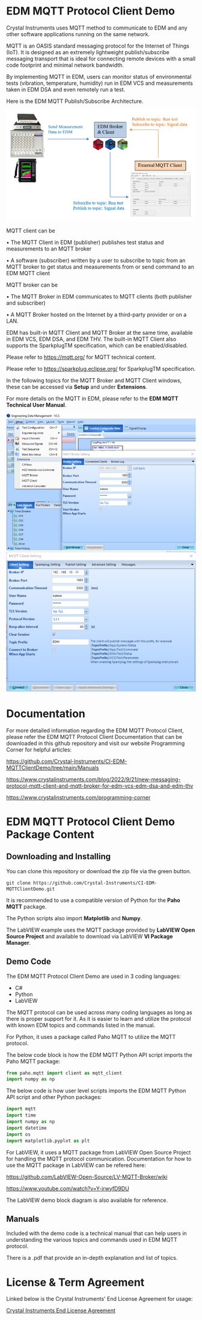 # EDM MQTT Protocol Client Demo

Crystal Instruments uses MQTT method to communicate to EDM and any other software applications running on the same network.

MQTT is an OASIS standard messaging protocol for the Internet of Things (IoT). It is designed as an extremely lightweight publish/subscribe messaging transport that is ideal for connecting remote devices with a small code footprint and minimal network bandwidth. 

By implementing MQTT in EDM, users can monitor status of environmental tests (vibration, temperature, humidity) run in EDM VCS and measurements taken in EDM DSA and even remotely run a test. 

Here is the EDM MQTT Publish/Subscribe Architecture. 

![](https://github.com/Crystal-Instruments/CI-EDM-MQTTClientDemo/blob/main/images/CIEDMMQTTNetworkDiagram.png)

MQTT client can be

•	The MQTT Client in EDM (publisher) publishes test status and measurements to an MQTT broker

•	A software (subscriber) written by a user to subscribe to topic from an MQTT broker to get status and measurements from or send command to an EDM MQTT client

MQTT broker can be

•	The MQTT Broker in EDM communicates to MQTT clients (both publisher and subscriber)

•	A MQTT Broker hosted on the Internet by a third-party provider or on a LAN. 

EDM has built-in MQTT Client and MQTT Broker at the same time, available in EDM VCS, EDM DSA, and EDM THV. The built-in MQTT Client also supports the SparkplugTM specification, which can be enabled/disabled. 

Please refer to https://mqtt.org/ for MQTT technical content.

Please refer to https://sparkplug.eclipse.org/ for SparkplugTM specification.

In the following topics for the MQTT Broker and MQTT Client windows, these can be accessed via **Setup** and under **Extensions**. 

For more details on the MQTT in EDM, please refer to the **EDM MQTT Technical User Manual**.

<img src="https://github.com/Crystal-Instruments/CI-EDM-MQTTClientDemo/blob/main/images/EDMMQTTBroker.png" alt="" width="600"/>
<img src="https://github.com/Crystal-Instruments/CI-EDM-MQTTClientDemo/blob/main/images/EDMMQTTClient.png" alt="" width="600"/>
 
# Documentation

For more detailed information regarding the EDM MQTT Protocol Client, please refer the EDM MQTT Protocol Client Documentation that can be downloaded in this github repository and visit our website Programming Corner for helpful articles:

https://github.com/Crystal-Instruments/CI-EDM-MQTTClientDemo/tree/main/Manuals

https://www.crystalinstruments.com/blog/2022/9/21/new-messaging-protocol-mqtt-client-and-mqtt-broker-for-edm-vcs-edm-dsa-and-edm-thv

https://www.crystalinstruments.com/programming-corner 
 
# EDM MQTT Protocol Client Demo Package Content

## Downloading and Installing

You can clone this repository or download the zip file via the green button.

```
git clone https://github.com/Crystal-Instruments/CI-EDM-MQTTClientDemo.git
```

It is recommended to use a compatible version of Python for the **Paho MQTT** package.

The Python scripts also import **Matplotlib** and **Numpy**.

The LabVIEW example uses the MQTT package provided by **LabVIEW Open Source Project** and available to download via LabVIEW **VI Package Manager**.

## Demo Code

The EDM MQTT Protocol Client Demo are used in 3 coding languages:
- C#
- Python
- LabVIEW

The MQTT protocol can be used across many coding languages as long as there is proper support for it. As it is easier to learn and utilize the protocol with known EDM topics and commands listed in the manual.

For Python, it uses a package called Paho MQTT to utilize the MQTT protocol.

The below code block is how the EDM MQTT Python API script imports the Paho MQTT package:

```python
from paho.mqtt import client as mqtt_client
import numpy as np
```

The below code is how user level scripts imports the EDM MQTT Python API script and other Python packages:

```python
import mqtt
import time
import numpy as np
import datetime
import os
import matplotlib.pyplot as plt
```

For LabVIEW, it uses a MQTT package from LabVIEW Open Source Project for handling the MQTT protocol communication. Documentation for how to use the MQTT package in LabVIEW can be refered here:

https://github.com/LabVIEW-Open-Source/LV-MQTT-Broker/wiki

https://www.youtube.com/watch?v=Y-jrwyfD9DU

The LabVIEW demo block diagram is also available for reference.

## Manuals

Included with the demo code is a technical manual that can help users in understanding the various topics and commands used in EDM MQTT protocol.

There is a .pdf that provide an in-depth explanation and list of topics.

# License & Term Agreement

Linked below is the Crystal Instruments' End License Agreement for usage:

[Crystal Instruments End License Agreement](https://github.com/Crystal-Instruments/CI-EDM-MQTTClientDemo/blob/main/Crystal%20Instruments%20License.md)
